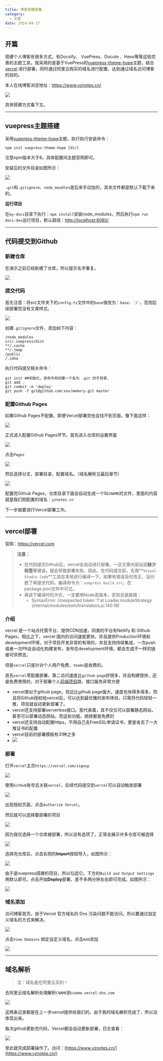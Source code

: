 ```yaml
---
title: 博客搭建部署
category:
  - 文章
date: 2024-04-27
---
```


<!-- more -->

## 开篇

搭建个人博客有很多方式，有Docsify、 VuePress、Docute 、Hexo等等这些完善的主题工具，我采用的是基于VuePress的[vuepress-theme-hope](https://theme-hope.vuejs.press/zh/)主题，结合[vercel](https://vercel.com) 进行部署，同时通过阿里云购买的域名进行配置，达到通过域名访问博客的目的。

本人在线博客浏览地址：https://www.yznotes.cn/

![](https://studyimages.oss-cn-beijing.aliyuncs.com/img/NetWork/202403/35da69652d5715ab.png)

具体搭建方式看下文。

---

## vuepress主题搭建

采用[vuepress-theme-hope](https://theme-hope.vuejs.press/zh/)主题，执行执行安装命令：

```
npm init vuepress-theme-hope [dir]
```

注意npm版本大于8。具体配置间主题官网即可。

安装后的文件目录如图所示：

![](https://studyimages.oss-cn-beijing.aliyuncs.com/img/others/202302241754708.png#id=qrXT6&originHeight=212&originWidth=280&originalType=binary&ratio=1&rotation=0&showTitle=false&status=done&style=none&title=)

`.git`和`.gitignore`、`node_moudles`是后来手动加的，其余文件都是默认下载下来的。

**运行项目**

在`my-docs`目录下执行：`npm install`安装node_modules，然后执行`npm run docs:dev`运行项目，默认路径：[http://localhost:8080/](http://localhost:8080/)

---

## 代码提交到Github

### 新建仓库

在演示之前已经新建了仓库，所以提示名字重复。

![](https://studyimages.oss-cn-beijing.aliyuncs.com/img/others/202302241750240.png#id=XcuCu&originHeight=870&originWidth=774&originalType=binary&ratio=1&rotation=0&showTitle=false&status=done&style=none&title=)

### 提交代码

首先注意：将src文件夹下的`config.ts`文件中的`base`值改为：`base: '/'`，否则后续部署完没有文章样式。

![](https://studyimages.oss-cn-beijing.aliyuncs.com/img/others/202302241758572.png#id=eRM7W&originHeight=442&originWidth=595&originalType=binary&ratio=1&rotation=0&showTitle=false&status=done&style=none&title=)

创建`.gitignore`文件，添加如下内容：

```
/node_modules
src/.vuepress/dist
**/.cache
**/.temp
/public
/.idea
```

执行代码提交相关命令：

```
git init ##初始化，该命令将创建一个名为 .git 的子目录，
git add .
git commit -m 'deploy'
git push -f git@github.com:xxx/memory.git master
```

### 配置Github Pages

如果Github Pages不配置，即使Vercel部署完也会找不到页面，像下面这样：

![](https://studyimages.oss-cn-beijing.aliyuncs.com/img/others/202302241810204.png#id=dSvYw&originHeight=398&originWidth=604&originalType=binary&ratio=1&rotation=0&showTitle=false&status=done&style=none&title=)

正式进入配置Github Pages环节。首先进入仓库的设置界面

![](https://studyimages.oss-cn-beijing.aliyuncs.com/img/others/202302241805256.png#id=Yv5BO&originHeight=654&originWidth=1259&originalType=binary&ratio=1&rotation=0&showTitle=false&status=done&style=none&title=)

点击`Pages`

![](https://studyimages.oss-cn-beijing.aliyuncs.com/img/others/202302241806813.png#id=z182H&originHeight=633&originWidth=1247&originalType=binary&ratio=1&rotation=0&showTitle=false&status=done&style=none&title=)

然后选择分支，部署目录，配置域名。（域名解析见最后章节）

![](https://studyimages.oss-cn-beijing.aliyuncs.com/img/others/202302241808765.png#id=ZLuUg&originHeight=827&originWidth=1162&originalType=binary&ratio=1&rotation=0&showTitle=false&status=done&style=none&title=)

配置完Github Pages，仓库目录下面会自动生成一个叫`CNAME`的文件，里面的内容就是我们刚配置的域名：`yznotes.cn`

下一步就要进行Vercel部署工作。

---

## vercel部署
官网：https://vercel.com

> **注意：**
>
> - 在代码提交Github后，vercel会自动进行部署。一旦文章内容出现**缺少标签**等错误，就会导致部署失败。因此，在代码提交前，先用**`Visual Studio Code`**工具在本地进行编译一下，如果有错误及时改正，没问题了再提交代码。编译命令为：`vuepress build src`，在package.json文件中可见。
> - 再说下编译时的大坑，一定要用Node高版本，否则总是报错：
>    - SyntaxError: Unexpected token '?'at Loader.moduleStrategy (internal/modules/esm/translators.js:140:18)

### 介绍

vercel 是一个站点托管平台，提供CDN加速，同类的平台有Netlify 和 Github Pages，相比之下，vercel 国内的访问速度更快，并且提供Production环境和development环境，对于项目开发非常的有用的，并且支持持续集成，一次push或者一次PR会自动化构建发布，发布在development环境，都会生成不一样的链接可供预览。

但是`vercel`只是针对个人用户免费，`teams`是收费的。

首先`vercel`零配置部署，第二访问速度比`github-page`好很多，并且构建很快，还是免费使用的，对于部署个人[前端项目](https://so.csdn.net/so/search?q=%E5%89%8D%E7%AB%AF%E9%A1%B9%E7%9B%AE&spm=1001.2101.3001.7020)路、接口服务非常方便

- vercel类似于github page，但远比github page强大，速度也快得多得多，而且将Github授权给vercel后，可以达到最优雅的发布体验，只需将代码轻轻一推，项目就自动更新部署了。
- vercel还支持部署serverless接口。那代表着，其不仅仅可以部署静态网站，甚至可以部署动态网站，而这些功能，统统都是免费的
- vercel还支持自动配置https，不用自己去FreeSSL申请证书，更是省去了一大堆证书的配置
- vercel目前的部署模板有31种之多
- ![](https://studyimages.oss-cn-beijing.aliyuncs.com/img/others/202302241815956.png#id=soMGE&originHeight=1412&originWidth=1478&originalType=binary&ratio=1&rotation=0&showTitle=false&status=done&style=none&title=)

### 部署

打开`vercel`主页`https://vercel.com/signup`

![](https://studyimages.oss-cn-beijing.aliyuncs.com/img/others/202302241816955.png#id=LUTL1&originHeight=1504&originWidth=2192&originalType=binary&ratio=1&rotation=0&showTitle=false&status=done&style=none&title=)

使用`GitHub`账号去关联`vercel`，后续代码提交到`vercel`可以自动触发部署

![](https://studyimages.oss-cn-beijing.aliyuncs.com/img/others/202302241816866.png#id=bbx7s&originHeight=1544&originWidth=1416&originalType=binary&ratio=1&rotation=0&showTitle=false&status=done&style=none&title=)

出现授权页面，点击`Authorize Vercel`。

然后就可以选择要部署的项目

![](https://studyimages.oss-cn-beijing.aliyuncs.com/img/others/202302241822388.png#id=va9PO&originHeight=324&originWidth=1885&originalType=binary&ratio=1&rotation=0&showTitle=false&status=done&style=none&title=)

因为我仅选择一个仓库被部署，所以没有选项了，正常会展示许多仓库可被选择

![](https://studyimages.oss-cn-beijing.aliyuncs.com/img/others/202302241823673.png#id=uaBy6&originHeight=457&originWidth=754&originalType=binary&ratio=1&rotation=0&showTitle=false&status=done&style=none&title=)

选择完仓库后，点击右侧的**Import**按钮导入，如图所示：

![](https://studyimages.oss-cn-beijing.aliyuncs.com/img/others/202302241824268.png#id=JRtwd&originHeight=833&originWidth=1289&originalType=binary&ratio=1&rotation=0&showTitle=false&status=done&style=none&title=)

由于是vuepress搭建的项目，所以勾选它。下方的`Build and Output Settings`用默认即可。点击开始**Deploy**部署，差不多两分钟左右即可完成。如图所示：

![](https://studyimages.oss-cn-beijing.aliyuncs.com/img/others/202302241829880.png#id=hCqD1&originHeight=1464&originWidth=2878&originalType=binary&ratio=1&rotation=0&showTitle=false&status=done&style=none&title=)

### 域名添加
访问博客首页。由于Vercel 官方域名的 Dns 污染问题不能访问。所以要通过自定义域名的方式来解决。

![](https://studyimages.oss-cn-beijing.aliyuncs.com/img/others/202302241831632.png#id=cTCBd&originHeight=783&originWidth=1625&originalType=binary&ratio=1&rotation=0&showTitle=false&status=done&style=none&title=)

点击`View Domains` 绑定自定义域名，点击`Add`添加

![](https://studyimages.oss-cn-beijing.aliyuncs.com/img/others/202302241834503.png#id=Wb8Rf&originHeight=747&originWidth=1329&originalType=binary&ratio=1&rotation=0&showTitle=false&status=done&style=none&title=)

---

## 域名解析

> 注：域名是在阿里云买的！

去阿里云域名解析处理解析`CNAME`到`cname.vercel-dns.com`

![](https://studyimages.oss-cn-beijing.aliyuncs.com/img/others/202302241836055.png#id=V37gJ&originHeight=286&originWidth=1681&originalType=binary&ratio=1&rotation=0&showTitle=false&status=done&style=none&title=)

这两条记录都是在上一步vercel提供给我们的，由于我的域名解析完成了，所以没体现出来。

每次github更新完代码，Vercel都会自动更新部署，日志查看：

![](https://studyimages.oss-cn-beijing.aliyuncs.com/img/others/202302241840122.png#id=sVk6h&originHeight=937&originWidth=1920&originalType=binary&ratio=1&rotation=0&showTitle=false&status=done&style=none&title=)

至此就完成部署操作了。访问：[https://www.yznotes.cn/](https://www.yznotes.cn/)
